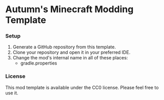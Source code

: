 # Autumn's Minecraft Modding Template

### Setup

1. Generate a GitHub repository from this template.
2. Clone your repository and open it in your preferred IDE.
3. Change the mod's internal name in all of these places:
   - gradle.properties

### License
This mod template is available under the CC0 license. Please feel free to use it.
